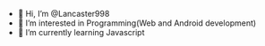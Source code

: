 - 👋 Hi, I’m @Lancaster998
- 👀 I’m interested in Programming(Web and Android development)
- 🌱 I’m currently learning Javascript


<!---
Lancaster998/Lancaster998 is a ✨ special ✨ repository because its `README.md` (this file) appears on your GitHub profile.
You can click the Preview link to take a look at your changes.
--->
